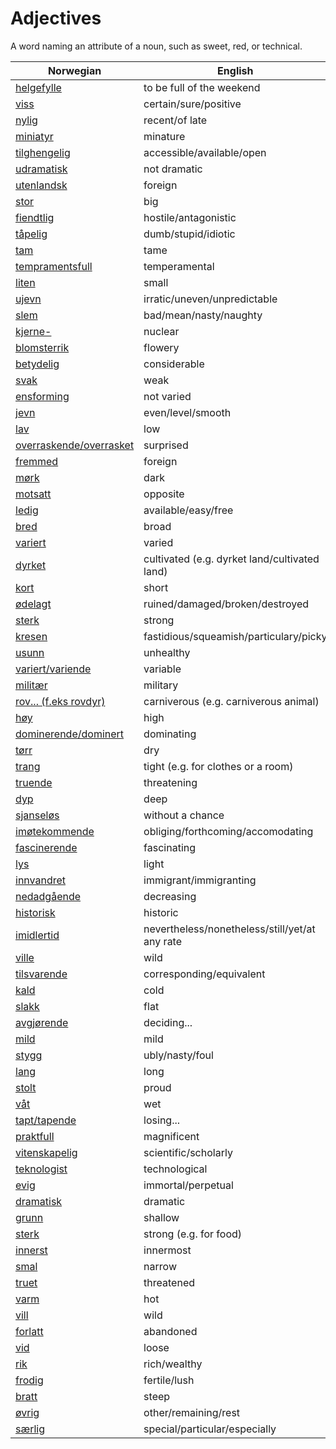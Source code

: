 # Adjectives

A word naming an attribute of a noun, such as sweet, red, or technical.

| Norwegian | English |
| --- | --- |
| [helgefylle](https://www.ordnett.no/search?language=no&phrase=helgefylle) | to be full of the weekend |
| [viss](https://www.ordnett.no/search?language=no&phrase=viss) | certain/sure/positive |
| [nylig](https://www.ordnett.no/search?language=no&phrase=nylig) | recent/of late |
| [miniatyr](https://www.ordnett.no/search?language=no&phrase=miniatyr) | minature |
| [tilghengelig](https://www.ordnett.no/search?language=no&phrase=tilghengelig) | accessible/available/open |
| [udramatisk](https://www.ordnett.no/search?language=no&phrase=udramatisk) | not dramatic |
| [utenlandsk](https://www.ordnett.no/search?language=no&phrase=utenlandsk) | foreign |
| [stor](https://www.ordnett.no/search?language=no&phrase=stor) | big |
| [fiendtlig](https://www.ordnett.no/search?language=no&phrase=fiendtlig) | hostile/antagonistic |
| [tåpelig](https://www.ordnett.no/search?language=no&phrase=tåpelig) | dumb/stupid/idiotic |
| [tam](https://www.ordnett.no/search?language=no&phrase=tam) | tame |
| [tempramentsfull](https://www.ordnett.no/search?language=no&phrase=tempramentsfull) | temperamental |
| [liten](https://www.ordnett.no/search?language=no&phrase=liten) | small |
| [ujevn](https://www.ordnett.no/search?language=no&phrase=ujevn) | irratic/uneven/unpredictable |
| [slem](https://www.ordnett.no/search?language=no&phrase=slem) | bad/mean/nasty/naughty |
| [kjerne-](https://www.ordnett.no/search?language=no&phrase=kjerne-) | nuclear |
| [blomsterrik](https://www.ordnett.no/search?language=no&phrase=blomsterrik) | flowery |
| [betydelig](https://www.ordnett.no/search?language=no&phrase=betydelig) | considerable |
| [svak](https://www.ordnett.no/search?language=no&phrase=svak) | weak |
| [ensforming](https://www.ordnett.no/search?language=no&phrase=ensforming) | not varied |
| [jevn](https://www.ordnett.no/search?language=no&phrase=jevn) | even/level/smooth |
| [lav](https://www.ordnett.no/search?language=no&phrase=lav) | low |
| [overraskende/overrasket](https://www.ordnett.no/search?language=no&phrase=overraskende/overrasket) | surprised |
| [fremmed](https://www.ordnett.no/search?language=no&phrase=fremmed) | foreign |
| [mørk](https://www.ordnett.no/search?language=no&phrase=mørk) | dark |
| [motsatt](https://www.ordnett.no/search?language=no&phrase=motsatt) | opposite |
| [ledig](https://www.ordnett.no/search?language=no&phrase=ledig) | available/easy/free |
| [bred](https://www.ordnett.no/search?language=no&phrase=bred) | broad |
| [variert](https://www.ordnett.no/search?language=no&phrase=variert) | varied |
| [dyrket](https://www.ordnett.no/search?language=no&phrase=dyrket) | cultivated (e.g. dyrket land/cultivated land) |
| [kort](https://www.ordnett.no/search?language=no&phrase=kort) | short |
| [ødelagt](https://www.ordnett.no/search?language=no&phrase=ødelagt) | ruined/damaged/broken/destroyed |
| [sterk](https://www.ordnett.no/search?language=no&phrase=sterk) | strong |
| [kresen](https://www.ordnett.no/search?language=no&phrase=kresen) | fastidious/squeamish/particulary/picky |
| [usunn](https://www.ordnett.no/search?language=no&phrase=usunn) | unhealthy |
| [variert/variende](https://www.ordnett.no/search?language=no&phrase=variert/variende) | variable |
| [militær](https://www.ordnett.no/search?language=no&phrase=militær) | military |
| [rov... (f.eks rovdyr)](https://www.ordnett.no/search?language=no&phrase=rov...%20(f.eks%20rovdyr)) | carniverous (e.g. carniverous animal) |
| [høy](https://www.ordnett.no/search?language=no&phrase=høy) | high |
| [dominerende/dominert](https://www.ordnett.no/search?language=no&phrase=dominerende/dominert) | dominating |
| [tørr](https://www.ordnett.no/search?language=no&phrase=tørr) | dry |
| [trang](https://www.ordnett.no/search?language=no&phrase=trang) | tight (e.g. for clothes or a room) |
| [truende](https://www.ordnett.no/search?language=no&phrase=truende) | threatening |
| [dyp](https://www.ordnett.no/search?language=no&phrase=dyp) | deep |
| [sjanseløs](https://www.ordnett.no/search?language=no&phrase=sjanseløs) | without a chance |
| [imøtekommende](https://www.ordnett.no/search?language=no&phrase=imøtekommende) | obliging/forthcoming/accomodating |
| [fascinerende](https://www.ordnett.no/search?language=no&phrase=fascinerende) | fascinating |
| [lys](https://www.ordnett.no/search?language=no&phrase=lys) | light |
| [innvandret](https://www.ordnett.no/search?language=no&phrase=innvandret) | immigrant/immigranting |
| [nedadgående](https://www.ordnett.no/search?language=no&phrase=nedadgående) | decreasing |
| [historisk](https://www.ordnett.no/search?language=no&phrase=historisk) | historic |
| [imidlertid](https://www.ordnett.no/search?language=no&phrase=imidlertid) | nevertheless/nonetheless/still/yet/at any rate |
| [ville](https://www.ordnett.no/search?language=no&phrase=ville) | wild |
| [tilsvarende](https://www.ordnett.no/search?language=no&phrase=tilsvarende) | corresponding/equivalent |
| [kald](https://www.ordnett.no/search?language=no&phrase=kald) | cold |
| [slakk](https://www.ordnett.no/search?language=no&phrase=slakk) | flat |
| [avgjørende](https://www.ordnett.no/search?language=no&phrase=avgjørende) | deciding... |
| [mild](https://www.ordnett.no/search?language=no&phrase=mild) | mild |
| [stygg](https://www.ordnett.no/search?language=no&phrase=stygg) | ubly/nasty/foul |
| [lang](https://www.ordnett.no/search?language=no&phrase=lang) | long |
| [stolt](https://www.ordnett.no/search?language=no&phrase=stolt) | proud |
| [våt](https://www.ordnett.no/search?language=no&phrase=våt) | wet |
| [tapt/tapende](https://www.ordnett.no/search?language=no&phrase=tapt/tapende) | losing... |
| [praktfull](https://www.ordnett.no/search?language=no&phrase=praktfull) | magnificent |
| [vitenskapelig](https://www.ordnett.no/search?language=no&phrase=vitenskapelig) | scientific/scholarly |
| [teknologist](https://www.ordnett.no/search?language=no&phrase=teknologist) | technological |
| [evig](https://www.ordnett.no/search?language=no&phrase=evig) | immortal/perpetual |
| [dramatisk](https://www.ordnett.no/search?language=no&phrase=dramatisk) | dramatic |
| [grunn](https://www.ordnett.no/search?language=no&phrase=grunn) | shallow |
| [sterk](https://www.ordnett.no/search?language=no&phrase=sterk) | strong (e.g. for food) |
| [innerst](https://www.ordnett.no/search?language=no&phrase=innerst) | innermost |
| [smal](https://www.ordnett.no/search?language=no&phrase=smal) | narrow |
| [truet](https://www.ordnett.no/search?language=no&phrase=truet) | threatened |
| [varm](https://www.ordnett.no/search?language=no&phrase=varm) | hot |
| [vill](https://www.ordnett.no/search?language=no&phrase=vill) | wild |
| [forlatt](https://www.ordnett.no/search?language=no&phrase=forlatt) | abandoned |
| [vid](https://www.ordnett.no/search?language=no&phrase=vid) | loose |
| [rik](https://www.ordnett.no/search?language=no&phrase=rik) | rich/wealthy |
| [frodig](https://www.ordnett.no/search?language=no&phrase=frodig) | fertile/lush |
| [bratt](https://www.ordnett.no/search?language=no&phrase=bratt) | steep |
| [øvrig](https://www.ordnett.no/search?language=no&phrase=øvrig) | other/remaining/rest |
| [særlig](https://www.ordnett.no/search?language=no&phrase=særlig) | special/particular/especially |

